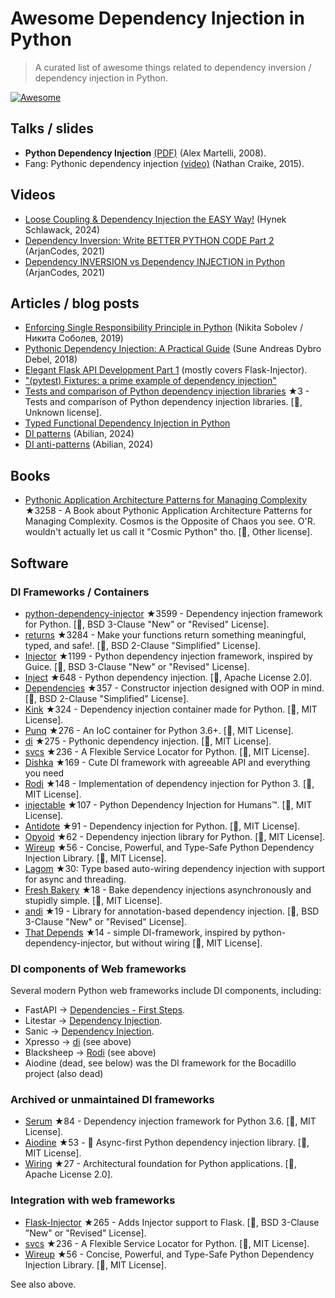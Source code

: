 # Awesome Dependency Injection in Python

> A curated list of awesome things related to dependency inversion / dependency injection in Python.

[![Awesome](https://awesome.re/badge.svg)](https://awesome.re)


## Talks / slides

- **Python Dependency Injection** [(PDF)](http://www.aleax.it/yt_pydi.pdf) (Alex Martelli, 2008).
- Fang: Pythonic dependency injection [(video)](https://www.youtube.com/watch?v=zqRd941NXlI&t=443s) (Nathan Craike, 2015).

## Videos

- [Loose Coupling & Dependency Injection the EASY Way!](https://www.youtube.com/watch?v=uWTvMCra-_Y) (Hynek Schlawack, 2024)
- [Dependency Inversion: Write BETTER PYTHON CODE Part 2]([https://www.youtube.com/watch?v=2ejbLVkCndI](https://www.youtube.com/watch?v=Kv5jhbSkqLE)) (ArjanCodes, 2021)
- [Dependency INVERSION vs Dependency INJECTION in Python](https://www.youtube.com/watch?v=2ejbLVkCndI) (ArjanCodes, 2021)


## Articles / blog posts

- [Enforcing Single Responsibility Principle in Python](https://sobolevn.me/2019/03/enforcing-srp) (Nikita Sobolev / Никита Соболев, 2019)
- [Pythonic Dependency Injection: A Practical Guide](https://medium.com/@suneandreasdybrodebel/pythonic-dependency-injection-a-practical-guide-83a1b1299280) (Sune Andreas Dybro Debel, 2018)
- [Elegant Flask API Development Part 1](https://christophergs.github.io/python/2018/09/25/elegant-flask-apis-pt-1/) (mostly covers Flask-Injector).
- ["(pytest) Fixtures: a prime example of dependency injection"](https://docs.pytest.org/en/latest/fixture.html#fixtures-a-prime-example-of-dependency-injection)
- [Tests and comparison of Python dependency injection libraries](https://github.com/orsinium/dependency_injectors) ★3 - Tests and comparison of Python dependency injection libraries. [🐍, Unknown license].
- [Typed Functional Dependency Injection in Python](https://sobolevn.me/2020/02/typed-functional-dependency-injection)
- [DI patterns](https://lab.abilian.com/Tech/Architecture/Dependency%20Inversion/DI%20patterns/) (Abilian, 2024)
- [DI anti-patterns](https://lab.abilian.com/Tech/Architecture/Dependency%20Inversion/DI%20anti-patterns/) (Abilian, 2024)


## Books

- [Pythonic Application Architecture Patterns for Managing Complexity](https://github.com/python-leap/book) ★3258 - A Book about Pythonic Application Architecture Patterns for Managing Complexity.  Cosmos is the Opposite of Chaos you see. O'R. wouldn't actually let us call it "Cosmic Python" tho. [🐍, Other license].


## Software

### DI Frameworks / Containers

- [python-dependency-injector](https://github.com/ets-labs/python-dependency-injector) ★3599 - Dependency injection framework for Python. [🐍, BSD 3-Clause "New" or "Revised" License].
- [returns](https://github.com/dry-python/returns) ★3284 - Make your functions return something meaningful, typed, and safe!. [🐍, BSD 2-Clause "Simplified" License].
- [Injector](https://github.com/alecthomas/injector) ★1199 - Python dependency injection framework, inspired by Guice. [🐍, BSD 3-Clause "New" or "Revised" License].
- [Inject](https://github.com/ivankorobkov/python-inject) ★648 - Python dependency injection. [🐍, Apache License 2.0].
- [Dependencies](https://github.com/proofit404/dependencies) ★357 - Constructor injection designed with OOP in mind. [🐍, BSD 2-Clause "Simplified" License].
- [Kink](https://github.com/kodemore/kink) ★324 - Dependency injection container made for Python. [🐍, MIT License].
- [Punq](https://github.com/bobthemighty/punq) ★276 - An IoC container for Python 3.6+. [🐍, MIT License].
- [di](https://github.com/adriangb/di) ★275 - Pythonic dependency injection. [🐍, MIT License].
- [svcs](https://github.com/hynek/svcs) ★236 - A Flexible Service Locator for Python. [🐍, MIT License].
- [Dishka](https://github.com/reagento/dishka) ★169 - Cute DI framework with agreeable API and everything you need
- [Rodi](https://github.com/RobertoPrevato/rodi) ★148 - Implementation of dependency injection for Python 3. [🐍, MIT License].
- [injectable](https://github.com/allrod5/injectable) ★107 - Python Dependency Injection for Humans™. [🐍, MIT License].
- [Antidote](https://github.com/Finistere/antidote) ★91 - Dependency injection for Python. [🐍, MIT License].
- [Opyoid](https://github.com/illuin-tech/opyoid) ★62 - Dependency injection library for Python. [🐍, MIT License].
- [Wireup](https://github.com/maldoinc/wireup) ★56 - Concise, Powerful, and Type-Safe Python Dependency Injection Library. [🐍, MIT License].
- [Lagom](https://lagom-di.readthedocs.io/en/latest/) ★30: Type based auto-wiring dependency injection with support for async and threading.
- [Fresh Bakery](https://github.com/Mityuha/fresh-bakery) ★18 - Bake dependency injections asynchronously and stupidly simple. [🐍, MIT License].
- [andi](https://github.com/scrapinghub/andi) ★19 - Library for annotation-based dependency injection. [🐍, BSD 3-Clause "New" or "Revised" License].
- [That Depends](https://github.com/modern-python/that-depends) ★14 - simple DI-framework, inspired by python-dependency-injector, but without wiring [🐍, MIT License].


### DI components of Web frameworks

Several modern Python web frameworks include DI components, including:

- FastAPI -> [Dependencies - First Steps](https://fastapi.tiangolo.com/tutorial/dependencies/).
- Litestar -> [Dependency Injection](https://docs.litestar.dev/2/usage/dependency-injection.html).
- Sanic -> [Dependency Injection](https://sanic.dev/en/plugins/sanic-ext/injection.html).
- Xpresso -> [di](https://github.com/adriangb/di) (see above)
- Blacksheep -> [Rodi](https://github.com/RobertoPrevato/rodi) (see above)
- Aiodine (dead, see below) was the DI framework for the Bocadillo project (also dead)


### Archived or unmaintained DI frameworks

- [Serum](https://github.com/suned/serum) ★84 - Dependency injection framework for Python 3.6. [🐍, MIT License].
- [Aiodine](https://github.com/bocadilloproject/aiodine) ★53 - 🧪 Async-first Python dependency injection library. [🐍, MIT License].
- [Wiring](https://github.com/msiedlarek/wiring) ★27 - Architectural foundation for Python applications. [🐍, Apache License 2.0].


### Integration with web frameworks

- [Flask-Injector](https://github.com/alecthomas/flask_injector) ★265 - Adds Injector support to Flask. [🐍, BSD 3-Clause "New" or "Revised" License].
- [svcs](https://github.com/hynek/svcs) ★236 - A Flexible Service Locator for Python. [🐍, MIT License].
- [Wireup](https://github.com/maldoinc/wireup) ★56 - Concise, Powerful, and Type-Safe Python Dependency Injection Library. [🐍, MIT License].

See also above.
